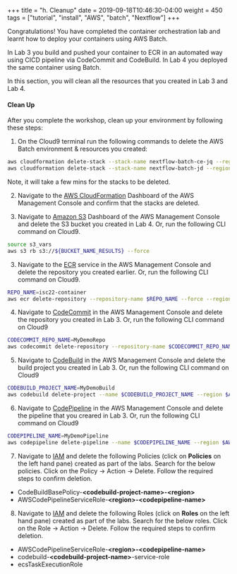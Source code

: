 +++
title = "h. Cleanup"
date = 2019-09-18T10:46:30-04:00
weight = 450 
tags = ["tutorial", "install", "AWS", "batch", "Nextflow"]
+++

Congratulations! You have completed the container orchestration lab and learnt how to deploy your containers using AWS Batch.

In Lab 3 you build and pushed your container to ECR in an automated way using CICD pipeline via CodeCommit and CodeBuild. In Lab 4 you deployed the same container using Batch.
 
In this section, you will clean all the resources that you created in Lab 3 and Lab 4.

#### Clean Up

After you complete the workshop, clean up your environment by following these steps:

1. On the Cloud9 terminal run the following commands to delete the AWS Batch environment & resources you created:

```bash
aws cloudformation delete-stack --stack-name nextflow-batch-ce-jq --region $AWS_REGION
aws cloudformation delete-stack --stack-name nextflow-batch-jd --region $AWS_REGION
```

Note, it will take a few mins for the stacks to be deleted.

2. Navigate to the [AWS CloudFormation](https://console.aws.amazon.com/cloudformation/home) Dashboard of the AWS Management Console and confirm that the stacks are deleted.

 
3. Navigate to [Amazon S3](https://s3.console.aws.amazon.com/s3/home) Dashboard of the AWS Management Console and delete the S3 bucket you created in Lab 4. Or, run the following CLI command on Cloud9.

```bash
source s3_vars
aws s3 rb s3://${BUCKET_NAME_RESULTS} --force
``` 

3. Navigate to the [ECR](https://console.aws.amazon.com/ecr/repositories) service in the AWS Management Console and delete the repository you created earlier. Or, run the following CLI command on Cloud9.
```bash
REPO_NAME=isc22-container
aws ecr delete-repository --repository-name $REPO_NAME --force --region $AWS_REGION
```

4. Navigate to [CodeCommit](https://console.aws.amazon.com/codesuite/codecommit/repositories) in the AWS Management Console and delete the repository you created in Lab 3. Or, run the following CLI command on Cloud9
```bash
CODECOMMIT_REPO_NAME=MyDemoRepo
aws codecommit delete-repository --repository-name $CODECOMMIT_REPO_NAME --region $AWS_REGION
```

5. Navigate to [CodeBuild](https://console.aws.amazon.com/codesuite/codebuild/projects) in the AWS Management Console and delete the build project you created in Lab 3. Or, run the following CLI command on Cloud9

```bash
CODEBUILD_PROJECT_NAME=MyDemoBuild
aws codebuild delete-project --name $CODEBUILD_PROJECT_NAME --region $AWS_REGION
```

6. Navigate to [CodePipeline](https://console.aws.amazon.com/codesuite/codepipeline/pipelines) in the AWS Management Console and delete the pipeline that you creared in Lab 3. Or, run the following CLI command on Cloud9

```bash
CODEPIPELINE_NAME=MyDemoPipeline
aws codepipeline delete-pipeline --name $CODEPIPELINE_NAME --region $AWS_REGION
```

7. Navigate to [IAM](https://console.aws.amazon.com/iamv2/home?#/roles) and delete the following Policies  (click on **Policies** on the left hand pane) created as part of the labs. Search for the below policies. Click on the Policy -> Action -> Delete. Follow the required steps to confirm deletion.  

- CodeBuildBasePolicy-**\<codebuild-project-name\>-\<region\>**
- AWSCodePipelineServiceRole-**\<region\>-\<codepipeline-name\>**

8. Navigate to [IAM](https://console.aws.amazon.com/iamv2/home?#/roles) and delete the following Roles (click on **Roles** on the left hand pane) created as part of the labs. Search for the below roles. Click on the Role -> Action -> Delete. Follow the required steps to confirm deletion.

- AWSCodePipelineServiceRole-**\<region\>-\<codepipeline-name\>**
- codebuild-**\<codebuild-project-name\>**-service-role
- ecsTaskExecutionRole



